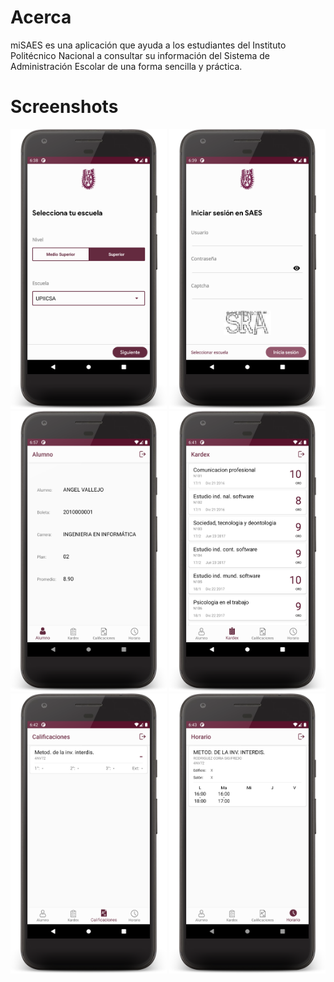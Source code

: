 # Acerca
miSAES es una aplicación que ayuda a los estudiantes del
Instituto Politécnico Nacional a consultar su información
del Sistema de Administración Escolar de una forma
sencilla y práctica.


# Screenshots

<img src="/screenshots/screenshot-01.png" alt="screenshot image" width="250" />
<img src="/screenshots/screenshot-02.png" alt="screenshot image" width="250" />
<img src="/screenshots/screenshot-03.png" alt="screenshot image" width="250" />
<img src="/screenshots/screenshot-04.png" alt="screenshot image" width="250" />
<img src="/screenshots/screenshot-05.png" alt="screenshot image" width="250" />
<img src="/screenshots/screenshot-06.png" alt="screenshot image" width="250" />




